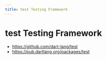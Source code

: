```yaml
---
title: test Testing Framework
---
```


# test Testing Framework

- <https://github.com/dart-lang/test>
- <https://pub.dartlang.org/packages/test>
